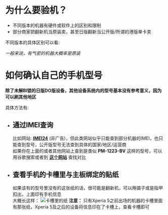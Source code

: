 # 为什么要验机？

* 不同版本的机器有硬件或软件上的区别和限制  
* 部分商家把翻新机当原装卖，甚至日版翻新当公开版/所谓的港版单卡卖  

不同版本的具体区别可以看:  

*一般来说，有气密的机器大概率是原装*

# 如何确认自己的手机型号

**除了未解Bl锁的日版DO版设备，其他设备系统内的型号基本没有参考意义，因为可以刷其他地区**

具体方法有:

*   ## 通过IMEI查询  
    比如网站:  [**IMEI24**](https://imei24.com/imei_check/Sony/) (非广告)，但此类网站似乎只能查到部分机器的IMEI，也只能查到型号，公开版型号无法查到具体的国家/地区/运营商  
    如果你在上面的或者其他网站上查到是类似 **PM-1223-BV** 这样的型号，可以用谷歌搜索或者到 [**这个网站**](https://memn0ck.com/d/Xperia.html) 查找对比  

*   ## 查看手机的卡槽里与主板绑定的贴纸  
    如果该有的型号里没有的这张纸的话，很可能是翻新机，可以用镊子或是指甲扣出，上面印有手机信息  
    大概长这样：
    ![卡槽里的纸](https://raw.githubusercontent.com/Risuntsy/test.test/main/%E5%8D%A1%E6%A7%BD%E9%87%8C%E7%9A%84%E7%BA%B8.jpg)
    **注意：**
    只有Xperia 5之前出场的机器的卡槽里面有那张纸，Xperia 5及之后的设备将信息印在了卡槽上，查看卡槽即可
